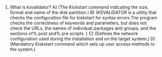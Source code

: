 1) What is ksvalidator?
A) (The Kickstart command indicating the size, format and name of the disk partition.)
B) (KSVALIDATOR is a utility that checks the configuration file for kiskstart for syntax errors.The program checks the correctness of keywords and parameters, but does not check the URLs, the names of individual packages and groups, and the sections of% post and% pre scripts. )
C) (Defines the network configuration used during the installation and on the target system.)
D) (Mandatory Kiskstart command which sets up user access methods to the system.)
